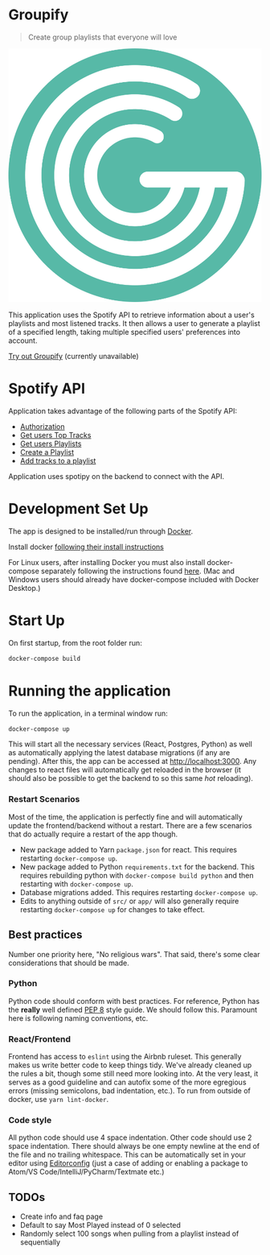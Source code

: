 # Groupify
> Create group playlists that everyone will love

![Groupify Image Logo](https://github.com/AndrewKassab/groupify/blob/master/src/images/logo.svg)

This application uses the Spotify API to retrieve information about a user's
playlists and most listened tracks. It then allows a user to generate a playlist of
a specified length, taking multiple specified users' preferences into account.

[Try out Groupify](https://www.groupify.com) (currently unavailable)

# Spotify API

Application takes advantage of the following parts of the Spotify API:
- [Authorization](https://developer.spotify.com/documentation/general/guides/authorization-guide/#implicit-grant-flow)
- [Get users Top Tracks](https://developer.spotify.com/documentation/web-api/reference/personalization/get-users-top-artists-and-tracks/)
- [Get users Playlists](https://developer.spotify.com/documentation/web-api/reference/playlists/get-list-users-playlists/)
- [Create a Playlist](https://developer.spotify.com/documentation/web-api/reference/playlists/create-playlist/)
- [Add tracks to a playlist](https://developer.spotify.com/documentation/web-api/reference/playlists/add-tracks-to-playlist/)

Application uses spotipy on the backend to connect with the API.

# Development Set Up

The app is designed to be installed/run through [Docker](https://docs.docker.com/).

Install docker [following their install instructions](https://developer.spotify.com/documentation/web-api/reference/playlists/add-tracks-to-playlist/)

For Linux users, after installing Docker you must also install docker-compose separately following the instructions found [here](https://docs.docker.com/compose/install/). (Mac and Windows users should already have docker-compose included with Docker Desktop.)

# Start Up

On first startup, from the root folder run:
```bash
docker-compose build
```

# Running the application

To run the application, in a terminal window run: 

```bash
docker-compose up
```

This will start all the necessary services (React, Postgres, Python) as well as
automatically applying the latest database migrations (if any are pending). After
this, the app can be accessed at [http://localhost:3000](http://localhost:3000).
Any changes to react files will automatically get reloaded in the browser
(it should also be possible to get the backend to so this same _hot_ reloading).

### Restart Scenarios

Most of the time, the application is perfectly fine and will automatically update
the frontend/backend without a restart. There are a few scenarios that do actually
require a restart of the app though.

- New package added to Yarn `package.json` for react. This requires restarting
`docker-compose up`.
- New package added to Python `requirements.txt` for the backend. This requires
rebuilding python with `docker-compose build python` and then restarting with
`docker-compose up`.
- Database migrations added. This requires restarting `docker-compose up`.
- Edits to anything outside of `src/` or `app/` will also generally require
restarting `docker-compose up` for changes to take effect.

## Best practices

Number one priority here, "No religious wars". That said, there's some clear
considerations that should be made.

### Python

Python code should conform with best practices. For reference, Python has the
**really** well defined [PEP 8](https://www.python.org/dev/peps/pep-0008/)
style guide. We should follow this. Paramount here is following naming
conventions, etc.

### React/Frontend

Frontend has access to `eslint` using the Airbnb ruleset. This generally makes
us write better code to keep things tidy. We've already cleaned up the rules a
bit, though some still need more looking into. At the very least, it serves as a
good guideline and can autofix some of the more egregious errors (missing
semicolons, bad indentation, etc.). To run from outside of docker, use `yarn lint-docker`.

### Code style

All python code should use 4 space indentation. Other code should use 2 space
indentation. There should always be one empty newline at the end of the file
and no trailing whitespace. This can be automatically set in your editor using
[Editorconfig](https://editorconfig.org/) (just a case of adding or enabling a
package to Atom/VS Code/IntelliJ/PyCharm/Textmate etc.)

## TODOs
- Create info and faq page
- Default to say Most Played instead of 0 selected 
- Randomly select 100 songs when pulling from a playlist instead of sequentially
